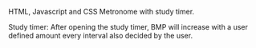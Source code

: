 HTML, Javascript and CSS Metronome with study timer.

Study timer: 
After opening the study timer, BMP will increase with a user defined amount every interval also decided by the user.
